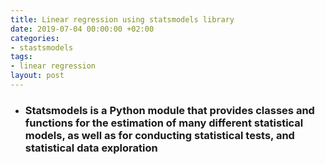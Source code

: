 ```yaml
---
title: Linear regression using statsmodels library
date: 2019-07-04 00:00:00 +02:00
categories:
- stastsmodels
tags:
- linear regression
layout: post
---
```


* ### Statsmodels is a Python module that provides classes and functions for the estimation of many different statistical models, as well as for conducting statistical tests, and statistical data exploration[](https://github.com/gowthamsharma/finpy.org/blob/gh-pages/_includes/s1.html)